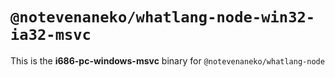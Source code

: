 # `@notevenaneko/whatlang-node-win32-ia32-msvc`

This is the **i686-pc-windows-msvc** binary for `@notevenaneko/whatlang-node`
